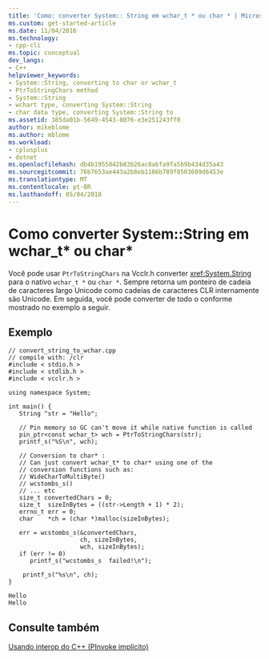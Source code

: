 ```yaml
---
title: 'Como: converter System:: String em wchar_t * ou char * | Microsoft Docs'
ms.custom: get-started-article
ms.date: 11/04/2016
ms.technology:
- cpp-cli
ms.topic: conceptual
dev_langs:
- C++
helpviewer_keywords:
- System::String, converting to char or wchar_t
- PtrToStringChars method
- System::String
- wchart type, converting System::String
- char data type, converting System::String to
ms.assetid: 385da01b-5649-4543-8076-e3e251243ff0
author: mikeblome
ms.author: mblome
ms.workload:
- cplusplus
- dotnet
ms.openlocfilehash: db4b1955042b83b26ac8abfa9fa5b9b434d35a43
ms.sourcegitcommit: 76b7653ae443a2b8eb1186b789f8503609d6453e
ms.translationtype: MT
ms.contentlocale: pt-BR
ms.lasthandoff: 05/04/2018
---
```

# <a name="how-to-convert-systemstring-to-wchart-or-char"></a>Como converter System::String em wchar_t* ou char*
Você pode usar `PtrToStringChars` na Vcclr.h converter <xref:System.String> para o nativo `wchar_t *` ou `char *`.  Sempre retorna um ponteiro de cadeia de caracteres largo Unicode como cadeias de caracteres CLR internamente são Unicode. Em seguida, você pode converter de todo o conforme mostrado no exemplo a seguir.  
  
## <a name="example"></a>Exemplo  
  
```  
// convert_string_to_wchar.cpp  
// compile with: /clr  
#include < stdio.h >  
#include < stdlib.h >  
#include < vcclr.h >  
  
using namespace System;  
  
int main() {  
   String ^str = "Hello";  
  
   // Pin memory so GC can't move it while native function is called  
   pin_ptr<const wchar_t> wch = PtrToStringChars(str);  
   printf_s("%S\n", wch);  
  
   // Conversion to char* :  
   // Can just convert wchar_t* to char* using one of the   
   // conversion functions such as:   
   // WideCharToMultiByte()  
   // wcstombs_s()  
   // ... etc  
   size_t convertedChars = 0;  
   size_t  sizeInBytes = ((str->Length + 1) * 2);  
   errno_t err = 0;  
   char    *ch = (char *)malloc(sizeInBytes);  
  
   err = wcstombs_s(&convertedChars,   
                    ch, sizeInBytes,  
                    wch, sizeInBytes);  
   if (err != 0)  
      printf_s("wcstombs_s  failed!\n");  
  
    printf_s("%s\n", ch);  
}  
```  
  
```Output  
Hello  
Hello  
```  
  
## <a name="see-also"></a>Consulte também  
 [Usando interop do C++ (PInvoke implícito)](../dotnet/using-cpp-interop-implicit-pinvoke.md)